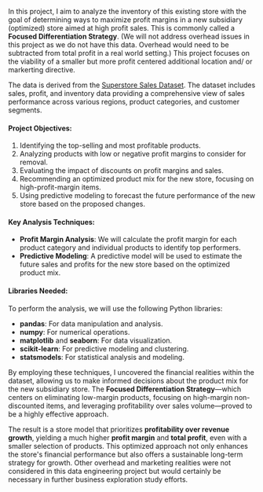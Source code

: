 In this project, I  aim to analyze the inventory of this existing store  with the goal of determining ways to maximize profit margins in a new subsidiary (optimized) store aimed at high profit sales. This is commonly called a **Focused Differentiation Strategy**. (We will not address overhead issues in this project as we do not have this data. Overhead would need to be subtracted from total profit in a real world setting.) This project focuses on the viability of a smaller but more profit centered additional location and/ or markerting directive. 

The data is derived from the [Superstore Sales Dataset](https://www.kaggle.com/datasets/ishanshrivastava28/superstore-sales). The dataset includes sales, profit, and inventory data providing a comprehensive view of sales performance across various regions, product categories, and customer segments.

#### Project Objectives:

1. Identifying the top-selling and most profitable products.
2. Analyzing products with low or negative profit margins to consider for removal.
3. Evaluating the impact of discounts on profit margins and sales.
4. Recommending an optimized product mix for the new store, focusing on high-profit-margin items.
5. Using predictive modeling to forecast the future performance of the new store based on the proposed changes.

#### Key Analysis Techniques:
- **Profit Margin Analysis**: We will calculate the profit margin for each product category and individual products to identify top performers.
- **Predictive Modeling**: A predictive model will be used to estimate the future sales and profits for the new store based on the optimized product mix.

#### Libraries Needed:
To perform the analysis, we will use the following Python libraries:
- **pandas**: For data manipulation and analysis.
- **numpy**: For numerical operations.
- **matplotlib** and **seaborn**: For data visualization.
- **scikit-learn**: For predictive modeling and clustering.
- **statsmodels**: For statistical analysis and modeling.

By employing these techniques, I uncovered the financial realities within the dataset, allowing us to make informed decisions about the product mix for the new subsidiary store. The **Focused Differentiation Strategy**—which centers on eliminating low-margin products, focusing on high-margin non-discounted items, and leveraging profitability over sales volume—proved to be a highly effective approach.

The result is a store model that prioritizes **profitability over revenue growth**, yielding a much higher **profit margin** and **total profit**, even with a smaller selection of products. This optimized approach not only enhances the store's financial performance but also offers a sustainable long-term strategy for growth. Other overhead and marketing  realities were not considered in this data engineering project but would certainly be necessary in further business exploration study efforts. 

